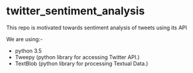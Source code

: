# twitter_sentiment_analysis

This repo is motivated towards sentiment analysis of tweets using its API

We are using:-
* python 3.5
* Tweepy (python library for accessing Twitter API.)
* TextBlob (python library for processing Textual Data.)
